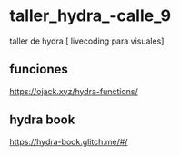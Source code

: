 # taller_hydra_-calle_9
taller de hydra [ livecoding para visuales]

## funciones

https://ojack.xyz/hydra-functions/

## hydra book 

https://hydra-book.glitch.me/#/





